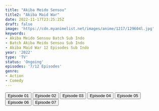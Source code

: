 ```yaml
---
title: "Akiba Meido Sensou"
title2: "Akiba Maid War"
date: 2022-11-17T23:25:25Z
draft: false
image: 'https://cdn.myanimelist.net/images/anime/1217/129604l.jpg'
keywords:
- Akiba Meido Sensou Batch Sub Indo
- Batch Akiba Meido Sensou Sub Indo
- Akiba Maid War 12 Episodes Sub Indo
year: '2022'
type: 'TV'
status: 'Ongoing'
episodes: '7/12 Episodes'
genre:
- Action
- Comedy
---
```


<div class="d-g gg-5 gtc-r ai-c">
<button onclick="window.open('?arc=e7NuA3mN8q_20221007/1/MP4/Kuramanime-AKBMSS-01-480p-Doro','_blank')">Episode 01</button>
<button onclick="window.open('?arc=SSnInCMZB4_20221014/2/MP4/Kuramanime-AKBMSS-02-480p-Doro','_blank')">Episode 02</button>
<button onclick="window.open('?arc=ZjrwZF6lpR_20221022/3/MP4/Kuramanime-AKBMSS-03-480p-Doro','_blank')">Episode 03</button>
<button onclick="window.open('?arc=20221027_Kusagiri-asia-AkibaMaid-04-480p-mp4/Kusagiri.asia_AkibaMaid--04_480p','_blank')">Episode 04</button>
<button onclick="window.open('?arc=20221103_Kusagiri-asia-AkibaMaid-05-480p-mp4/Kusagiri.asia_AkibaMaid--05_480p','_blank')">Episode 05</button>
<button onclick="window.open('?arc=20221110_Kusagiri-asia-AkibaMaid-06-480p-mp4/Kusagiri.asia_AkibaMaid--06_480p','_blank')">Episode 06</button>
<button onclick="window.open('?arc=20221117_Kusagiri-asia-AkibaMaid-07-480p-mp4/Kusagiri.asia_AkibaMaid--07_480p','_blank')">Episode 07</button>
</div>
